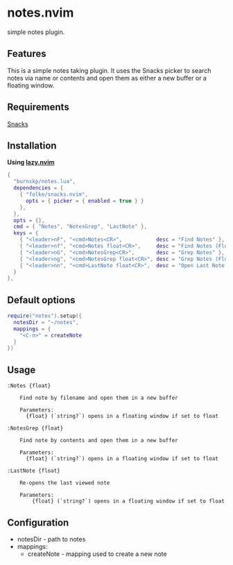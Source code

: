 # notes.nvim

simple notes plugin.

## Features

This is a simple notes taking plugin. It uses the Snacks picker to search notes
via name or contents and open them as either a new buffer or a floating window.

## Requirements

[Snacks](https://github.com/folke/snacks.nvim)

## Installation

**Using [lazy.nvim](https://github.com/folke/lazy.nvim)**

```lua
{
  "burnskp/notes.lua",
  dependencies = {
    { "folke/snacks.nvim",
      opts = { picker = { enabled = true } }
    },
  },
  opts = {},
  cmd = { "Notes", "NotesGrep", "LastNote" },
  keys = {
    { "<leader>nF", "<cmd>Notes<CR>",           desc = "Find Notes" },
    { "<leader>nf", "<cmd>Notes float<CR>",     desc = "Find Notes (Float)" },
    { "<leader>nG", "<cmd>NotesGrep<CR>",       desc = "Grep Notes" },
    { "<leader>ng", "<cmd>NotesGrep float<CR>", desc = "Grep Notes (Float)" },
    { "<leader>nn", "<cmd>LastNote float<CR>",  desc = "Open Last Note (Float)" },
  }
},
```

## Default options

```lua
require("notes").setup({
  notesDir = "~/notes",
  mappings = {
    "<C-n>" = createNote
  }
})
```

## Usage

```vimdoc
:Notes {float}

    Find note by filename and open them in a new buffer

    Parameters:
      {float} (`string?`) opens in a floating window if set to float

:NotesGrep {float}

    Find note by contents and open them in a new buffer

    Parameters:
      {float} (`string?`) opens in a floating window if set to float

:LastNote {float}

    Re-opens the last viewed note

    Parameters:
        {float} (`string?`) opens in a floating window if set to float
```

## Configuration

- notesDir - path to notes
- mappings:
  - createNote - mapping used to create a new note
